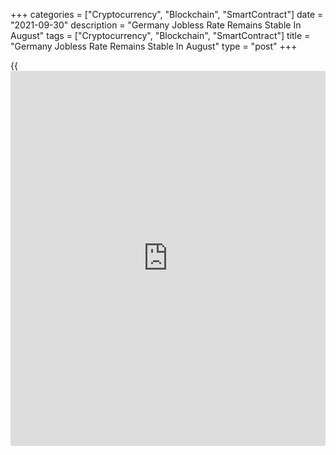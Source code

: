 +++
categories = ["Cryptocurrency", "Blockchain", "SmartContract"]
date = "2021-09-30"
description = "Germany Jobless Rate Remains Stable In August"
tags = ["Cryptocurrency", "Blockchain", "SmartContract"]
title = "Germany Jobless Rate Remains Stable In August"
type = "post"
+++

{{<iframe id="large-banner" src="https://www.bounty.group/#slide=5.0" width="100%" height="600" scrolling="no" style="border: 0px solid rgb(216, 221, 230); border-radius: 3px;">}}

Germany's jobless rate remained unchanged in August, data released by
Destatis revealed on Thursday.

The unemployment held steady at a seasonally adjusted 3.6 percent in
August.

According to calculations based on the labor force survey, the number of
unemployed stood at 1.54 million, which was a decline of 17,000 people,
or 1.1 percent from July.

On an unadjusted basis, the jobless rate came in at 3.6 percent, down
from 3.7 percent in the prior month.

The Federal Labor Agency is set to release unemployment data for
September. The jobless rate is expected to fall to 5.4 percent from 5.5
percent in August.

For comments and feedback [contact](https://www.playgroundfx.com/contact/): editorial@rtt[news](https://www.letsplayfx.com/blog/forex-news-website/).com

[Economic News][1]

 **What parts of the world are seeing the best (and worst) economic
performances lately? Click[here][2] to check out our [Econ Scorecard][2]
and find out! See up-to-the-moment [ranking](https://www.playgroundfx.com/blog/crypto-exchange-ranking/)s for the best and worst
performers in [GDP][3], [unemployment rate][4], [inflation][5] and much
more.**

   1. www.rtt[news](https://www.letsplayfx.com/blog/forex-news-website/).com/Content/EconomicNews.aspx
   2. www.rtt[news](https://www.letsplayfx.com/blog/forex-news-website/).com/economic-scorecard/world-rank/retail-sales/highest-performance.aspx
   3. www.rtt[news](https://www.letsplayfx.com/blog/forex-news-website/).com/economic-scorecard/world-rank/GDP/highest-performance.aspx
   4. www.rtt[news](https://www.letsplayfx.com/blog/forex-news-website/).com/economic-scorecard/world-rank/unemployment-rate/lowest-performance.aspx
   5. www.rtt[news](https://www.letsplayfx.com/blog/forex-news-website/).com/economic-scorecard/world-rank/CPI/highest-performance.aspx